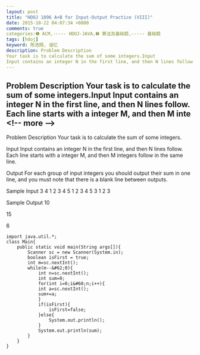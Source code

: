 ```yaml
---
layout: post
title: "HDOJ 1096 A+B for Input-Output Practice (VIII)"
date: 2015-10-22 04:07:34 +0800
comments: true
categories:❶ ACM,----- HDOJ-JAVA,❺ 算法及基础题,----- 基础题
tags: [hdoj]
keyword: 陈浩翔, 谙忆
description: Problem Description 
Your task is to calculate the sum of some integers.Input 
Input contains an integer N in the first line, and then N lines follow. Each line starts with a integer M, and then M inte 
---
```



Problem Description 
Your task is to calculate the sum of some integers.Input 
Input contains an integer N in the first line, and then N lines follow. Each line starts with a integer M, and then M inte
&#60;!-- more --&#62;
----------

Problem Description
Your task is to calculate the sum of some integers.
 

Input
Input contains an integer N in the first line, and then N lines follow. Each line starts with a integer M, and then M integers follow in the same line. 
 

Output
For each group of input integers you should output their sum in one line, and you must note that there is a blank line between outputs.
 

Sample Input
3
4 1 2 3 4
5 1 2 3 4 5
3 1 2 3
 

Sample Output
10

15

6


```
import java.util.*;
class Main{
    public static void main(String args[]){
        Scanner sc = new Scanner(System.in);
        boolean isFirst = true;
        int m=sc.nextInt();
        while(m--&#62;0){
            int n=sc.nextInt();
            int sum=0;
            for(int i=0;i&#60;n;i++){
            int a=sc.nextInt();
            sum+=a;
            }
            if(isFirst){
                isFirst=false;
            }else{
                System.out.println();
            }
            System.out.println(sum);
        }
    }
}
```